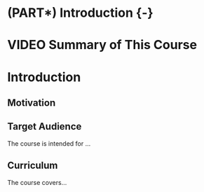 
# (PART\*) Introduction {-}



# VIDEO Summary of This Course

# Introduction


## Motivation


## Target Audience  

The course is intended for ...

## Curriculum  

The course covers...
